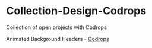 # Collection-Design-Codrops
Collection of open projects with Codrops


Animated Background Headers - [Codrops](https://tympanus.net/codrops/2014/09/23/animated-background-headers/)
